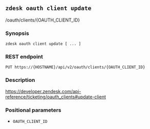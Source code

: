 ## `zdesk oauth client update`

/oauth/clients/{OAUTH_CLIENT_ID}

### Synopsis

    zdesk oauth client update [ ... ]

### REST endpoint

    PUT https://{HOSTNAME}/api/v2/oauth/clients/{OAUTH_CLIENT_ID}

### Description

https://developer.zendesk.com/api-reference/ticketing/oauth_clients#update-client

### Positional parameters

* `OAUTH_CLIENT_ID`

